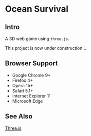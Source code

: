 # Ocean Survival

## Intro

A 3D web game using `three.js`.

This project is now under construction...

## Browser Support

+   Google Chrome 9+
+   Firefox 4+
+   Opera 15+
+   Safari 5.1+
+   Internet Explorer 11
+   Microsoft Edge

## See Also

[Three.js](https://threejs.org)